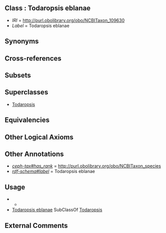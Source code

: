 
## Class : Todaropsis eblanae

 * *IRI* = http://purl.obolibrary.org/obo/NCBITaxon_109630
 * *Label* = Todaropsis eblanae

## Synonyms


## Cross-references


## Subsets


## Superclasses

 * [Todaropsis](../../NCBITaxon/29/NCBITaxon_109629.md)

## Equivalencies


## Other Logical Axioms


## Other Annotations

 * *[ceph-tax#has_rank](../../ceph-tax#has/nk/ceph-tax#has_rank.md)* = http://purl.obolibrary.org/obo/NCBITaxon_species
 * *[rdf-schema#label](../../el/rdf-schema#label.md)* = Todaropsis eblanae

## Usage

 * -
 * [Todaropsis eblanae](../../NCBITaxon/30/NCBITaxon_109630.md) SubClassOf [Todaropsis](../../NCBITaxon/29/NCBITaxon_109629.md)

## External Comments

